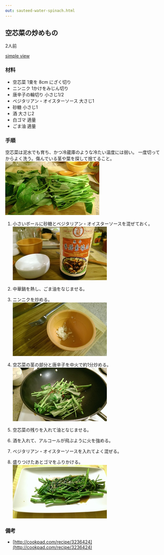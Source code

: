 ```yaml
---
out: sauteed-water-spinach.html
---
```


空芯菜の炒めもの
-------------

2人前

<p><script src="files/hide.js"></script>
<a href="#" onclick="hidepictures();" id="hider">simple view</a></p>

### 材料

- 空芯菜 1束を 8cm にざく切り
- ニンニク 1かけをみじん切り
- 唐辛子の輪切り 小さじ1/2
- ベジタリアン・オイスターソース 大さじ1
- 砂糖 小さじ1
- 酒 大さじ2
- 白ゴマ 適量
- ごま油 適量

### 手順

空芯菜は泥水でも育ち、かつ冷蔵庫のような冷たい温度には弱い。
一度切ってからよく洗う。傷んでいる茎や葉を探して捨てること。<br>
<img src="../files/sws-000.jpg"/>

1. 小さいボールに砂糖とベジタリアン・オイスターソースを混ぜておく。<br>
   <img src="../files/sws-001.jpg"/>

2. 中華鍋を熱し、ごま油をなじませる。

3. ニンニクを炒める。<br>
   <img src="../files/sws-003.jpg"/>

4. 空芯菜の茎の部分と唐辛子を中火で約1分炒める。<br>
   <img src="../files/sws-004.jpg"/>

5. 空芯菜の残りを入れて油となじませる。

6. 酒を入れて、アルコールが飛ぶように火を強める。

7. ベジタリアン・オイスターソースを入れてよく混ぜる。

8. 盛りつけたあとゴマをふりかける。<br>
   <img src="../files/sws-008.jpg"/>

### 備考

- [http://cookpad.com/recipe/3236424](http://cookpad.com/recipe/3236424)
